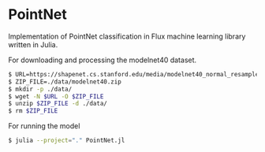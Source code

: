 # PointNet
Implementation of PointNet classification in Flux machine learning library written in Julia.

For downloading and processing the modelnet40 dataset.
```bash
$ URL=https://shapenet.cs.stanford.edu/media/modelnet40_normal_resampled.zip
$ ZIP_FILE=./data/modelnet40.zip
$ mkdir -p ./data/
$ wget -N $URL -O $ZIP_FILE
$ unzip $ZIP_FILE -d ./data/
$ rm $ZIP_FILE
```
    
For running the model

```bash
$ julia --project="." PointNet.jl
```

